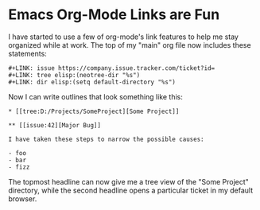 # Emacs Org-Mode Links are Fun

I have started to use a few of org-mode's link features to help me stay
organized while at work. The top of my "main" org file now includes these
statements:

```
#+LINK: issue https://company.issue.tracker.com/ticket?id=
#+LINK: tree elisp:(neotree-dir "%s")
#+LINK: dir elisp:(setq default-directory "%s")
```

Now I can write outlines that look something like this:

```
* [[tree:D:/Projects/SomeProject][Some Project]]

** [[issue:42][Major Bug]]

I have taken these steps to narrow the possible causes:

- foo
- bar
- fizz
```

The topmost headline can now give me a tree view of the "Some Project"
directory, while the second headline opens a particular ticket in my default
browser.
